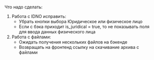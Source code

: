 Что надо сделать:

1. Работа с IDNO исправить:
    - Убрать кнопки выбора Юридическое или физическое лицо
    - Если с бэка приходит is_juridical = true, то не показывать поля для ввода данных физического лица
2. Работа с файлами:
    - Ожидать получения нескольких файлов на бэкенде
    - Возвращать на фронтенд ссылку на скачивание архива с файлами
